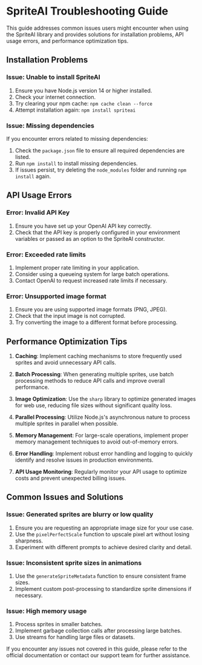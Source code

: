 # SpriteAI Troubleshooting Guide

This guide addresses common issues users might encounter when using the SpriteAI library and provides solutions for installation problems, API usage errors, and performance optimization tips.

## Installation Problems

### Issue: Unable to install SpriteAI

1. Ensure you have Node.js version 14 or higher installed.
2. Check your internet connection.
3. Try clearing your npm cache: `npm cache clean --force`
4. Attempt installation again: `npm install spriteai`

### Issue: Missing dependencies

If you encounter errors related to missing dependencies:

1. Check the `package.json` file to ensure all required dependencies are listed.
2. Run `npm install` to install missing dependencies.
3. If issues persist, try deleting the `node_modules` folder and running `npm install` again.

## API Usage Errors

### Error: Invalid API Key

1. Ensure you have set up your OpenAI API key correctly.
2. Check that the API key is properly configured in your environment variables or passed as an option to the SpriteAI constructor.

### Error: Exceeded rate limits

1. Implement proper rate limiting in your application.
2. Consider using a queueing system for large batch operations.
3. Contact OpenAI to request increased rate limits if necessary.

### Error: Unsupported image format

1. Ensure you are using supported image formats (PNG, JPEG).
2. Check that the input image is not corrupted.
3. Try converting the image to a different format before processing.

## Performance Optimization Tips

1. **Caching**: Implement caching mechanisms to store frequently used sprites and avoid unnecessary API calls.

2. **Batch Processing**: When generating multiple sprites, use batch processing methods to reduce API calls and improve overall performance.

3. **Image Optimization**: Use the `sharp` library to optimize generated images for web use, reducing file sizes without significant quality loss.

4. **Parallel Processing**: Utilize Node.js's asynchronous nature to process multiple sprites in parallel when possible.

5. **Memory Management**: For large-scale operations, implement proper memory management techniques to avoid out-of-memory errors.

6. **Error Handling**: Implement robust error handling and logging to quickly identify and resolve issues in production environments.

7. **API Usage Monitoring**: Regularly monitor your API usage to optimize costs and prevent unexpected billing issues.

## Common Issues and Solutions

### Issue: Generated sprites are blurry or low quality

1. Ensure you are requesting an appropriate image size for your use case.
2. Use the `pixelPerfectScale` function to upscale pixel art without losing sharpness.
3. Experiment with different prompts to achieve desired clarity and detail.

### Issue: Inconsistent sprite sizes in animations

1. Use the `generateSpriteMetadata` function to ensure consistent frame sizes.
2. Implement custom post-processing to standardize sprite dimensions if necessary.

### Issue: High memory usage

1. Process sprites in smaller batches.
2. Implement garbage collection calls after processing large batches.
3. Use streams for handling large files or datasets.

If you encounter any issues not covered in this guide, please refer to the official documentation or contact our support team for further assistance.